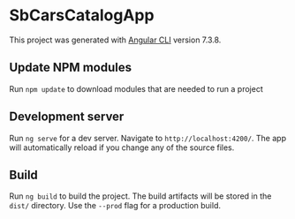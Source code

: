 # SbCarsCatalogApp

This project was generated with [Angular CLI](https://github.com/angular/angular-cli) version 7.3.8.

## Update NPM modules

Run `npm update` to download modules that are needed to run a project

## Development server

Run `ng serve` for a dev server. Navigate to `http://localhost:4200/`. The app will automatically reload if you change any of the source files.

## Build

Run `ng build` to build the project. The build artifacts will be stored in the `dist/` directory. Use the `--prod` flag for a production build.
